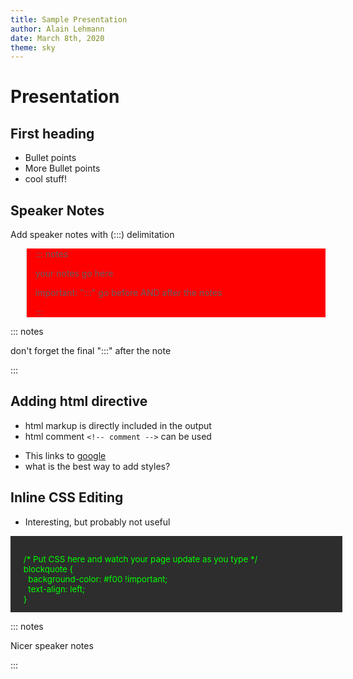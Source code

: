 ```yaml
---
title: Sample Presentation
author: Alain Lehmann
date: March 8th, 2020
theme: sky
---
```


# Presentation

## First heading

- Bullet points
- More Bullet points
- cool stuff!

## Speaker Notes

Add speaker notes with (:::) delimitation

>  ::: notes
>
>  your notes go here
>
>  important: ":::" go before AND after the notes
>
>  :::

::: notes

don't forget the final ":::" after the note

:::

## Adding html directive

* html markup is directly included in the output
* html comment `<!-- comment -->` can be used
- This links to <a href="http://google.com">google</a>
- what is the best way to add styles?

## Inline CSS Editing

* Interesting, but probably not useful

<style contenteditable="true" style=" display: block; background-color: #2d2d2d; color: #0F0; padding: 1em; white-space: pre; width: 100%; overflow: auto; font-size: 10pt; text-align: left">
  /* Put CSS here and watch your page update as you type */
  blockquote {
    background-color: #f00 !important;
    text-align: left;
  }
</style>

::: notes

Nicer speaker notes

:::
